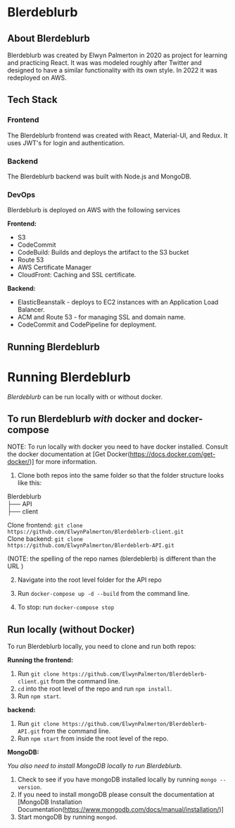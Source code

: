# Blerdeblurb

## About Blerdeblurb

Blerdeblurb was created by Elwyn Palmerton in 2020 as project for learning and practicing React. It was was modeled roughly after Twitter and designed to have a similar functionality with its own style. In 2022 it was redeployed on AWS.

## Tech Stack

### Frontend

The Blerdeblurb frontend was created with React, Material-UI, and Redux. It uses JWT's for login and authentication.

### Backend

The Blerdeblurb backend was built with Node.js and MongoDB.

### DevOps

Blerdeblurb is deployed on AWS with the following services

**Frontend:**

- S3
- CodeCommit
- CodeBuild: Builds and deploys the artifact to the S3 bucket
- Route 53
- AWS Certificate Manager
- CloudFront: Caching and SSL certificate.

**Backend:**

- ElasticBeanstalk - deploys to EC2 instances with an Application Load Balancer.
- ACM and Route 53 - for managing SSL and domain name.
- CodeCommit and CodePipeline for deployment.

## Running Blerdeblurb

# Running Blerdeblurb

_Blerdeblurb_ can be run locally with or without docker.

## To run Blerdeblurb _with_ docker and docker-compose

NOTE: To run locally with docker you need to have docker installed. Consult the docker documentation at [Get Docker(https://docs.docker.com/get-docker/)] for more information.

1. Clone both repos into the same folder so that the folder structure looks like this:

Blerdeblurb <br>
├── API <br>
├── client

Clone frontend: `git clone https://github.com/ElwynPalmerton/Blerdeblerb-client.git` <br>
Clone backend: `git clone https://github.com/ElwynPalmerton/Blerdeblerb-API.git` <br>
  
(NOTE: the spelling of the repo names (blerdeblerb) is different than the URL )

2. Navigate into the root level folder for the API repo

3. Run `docker-compose up -d --build` from the command line.

4. To stop: run `docker-compose stop`

## Run locally (without Docker)

To run Blerdeblurb locally, you need to clone and run both repos:

**Running the frontend:**

1. Run `git clone https://github.com/ElwynPalmerton/Blerdeblerb-client.git` from the command line.
2. `cd` into the root level of the repo and run `npm install`.
3. Run `npm start`.

**backend:**

1. Run `git clone https://github.com/ElwynPalmerton/Blerdeblerb-API.git` from the command line.
2. Run `npm start` from inside the root level of the repo.

**MongoDB:**

_You also need to install MongoDB locally to run Blerdeblurb._

1. Check to see if you have mongoDB installed locally by running `mongo --version`.
2. If you need to install mongoDB please consult the documentation at [MongoDB Installation Documentation(https://www.mongodb.com/docs/manual/installation/)]
3. Start mongoDB by running `mongod`.
